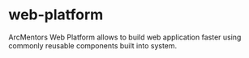 # web-platform

ArcMentors Web Platform allows to build web application faster using commonly reusable components built into system.

